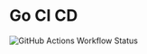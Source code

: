 # Go CI CD

![GitHub Actions Workflow Status](https://img.shields.io/github/actions/workflow/status/naeimc/go-ci-cd/Build-And-Test)
